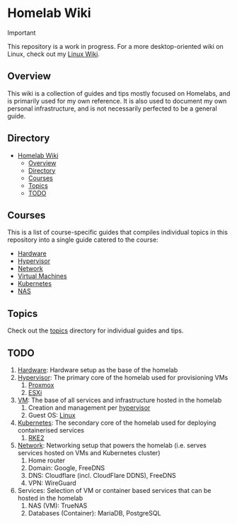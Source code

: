 # Homelab Wiki

> [!IMPORTANT]  
> This repository is a work in progress. For a more desktop-oriented wiki on Linux, check out my [Linux Wiki](https://github.com/irfanhakim-as/linux-wiki).

## Overview

This wiki is a collection of guides and tips mostly focused on Homelabs, and is primarily used for my own reference. It is also used to document my own personal infrastructure, and is not necessarily perfected to be a general guide.

## Directory

- [Homelab Wiki](#homelab-wiki)
  - [Overview](#overview)
  - [Directory](#directory)
  - [Courses](#courses)
  - [Topics](#topics)
  - [TODO](#todo)

## Courses

This is a list of course-specific guides that compiles individual topics in this repository into a single guide catered to the course:

- [Hardware](./courses/#)
- [Hypervisor](./courses/#)
- [Network](./courses/#)
- [Virtual Machines](./courses/#)
- [Kubernetes](./courses/#)
- [NAS](./courses/#)

## Topics

Check out the [topics](./topics/) directory for individual guides and tips.

## TODO

1. [Hardware](courses/hardware.md): Hardware setup as the base of the homelab
2. [Hypervisor](courses/hypervisor.md): The primary core of the homelab used for provisioning VMs
   1. [Proxmox](topics/proxmox.md)
   2. [ESXi](topics/esxi.md)
3. [VM](courses/vm.md): The base of all services and infrastructure hosted in the homelab
   1. Creation and management per [hypervisor](courses/hypervisor.md)
   2. Guest OS: [Linux](topics/linux.md)
4. [Kubernetes](courses/kubernetes.md): The secondary core of the homelab used for deploying containerised services
   1. [RKE2](topics/rke2.md)
5. [Network](courses/network.md): Networking setup that powers the homelab (i.e. serves services hosted on VMs and Kubernetes cluster)
   1. Home router
   2. Domain: Google, FreeDNS
   3. DNS: Cloudflare (incl. CloudFlare DDNS), FreeDNS
   4. VPN: WireGuard
6. Services: Selection of VM or container based services that can be hosted in the homelab
   1. NAS (VM): TrueNAS
   2. Databases (Container): MariaDB, PostgreSQL
